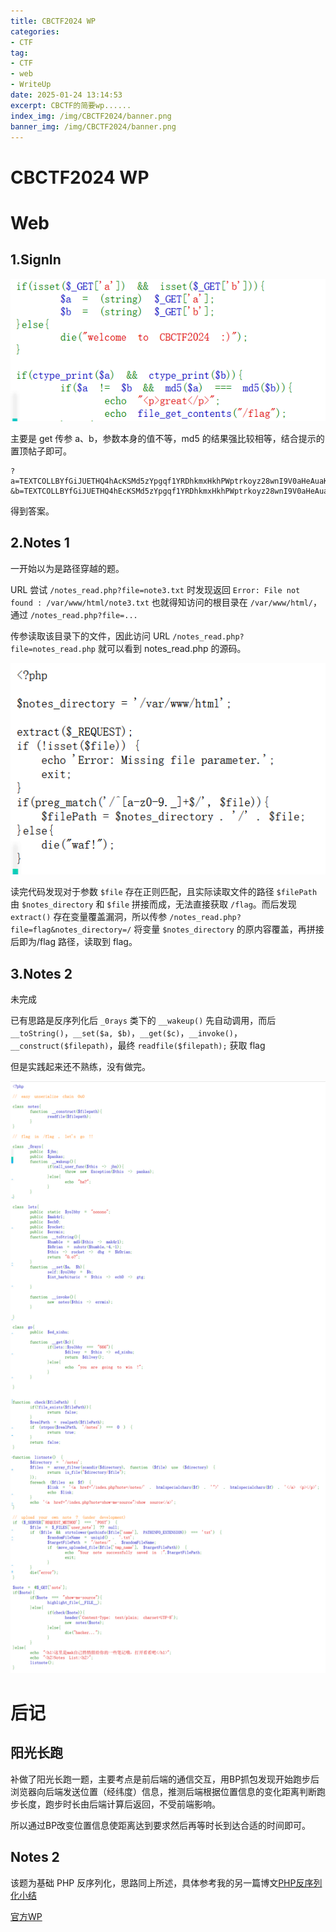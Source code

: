 ```yaml
---
title: CBCTF2024 WP
categories:
- CTF
tag:
- CTF
- web
- WriteUp
date: 2025-01-24 13:14:53
excerpt: CBCTF的简要wp......
index_img: /img/CBCTF2024/banner.png
banner_img: /img/CBCTF2024/banner.png
---
```


# CBCTF2024 WP

# Web

## 1.SignIn

![](/img/CBCTF2024/1.png)

主要是 get 传参 a、b，参数本身的值不等，md5 的结果强比较相等，结合提示的置顶帖子即可。

```
?a=TEXTCOLLBYfGiJUETHQ4hAcKSMd5zYpgqf1YRDhkmxHkhPWptrkoyz28wnI9V0aHeAuaKnak
&b=TEXTCOLLBYfGiJUETHQ4hEcKSMd5zYpgqf1YRDhkmxHkhPWptrkoyz28wnI9V0aHeAuaKnak
```

得到答案。

## 2.Notes 1

一开始以为是路径穿越的题。

URL 尝试 `/notes_read.php?file=note3.txt` 时发现返回 `Error: File not found : /var/www/html/note3.txt` 也就得知访问的根目录在 `/var/www/html/`，通过 `/notes_read.php?file=...`

传参读取该目录下的文件，因此访问 URL `/notes_read.php?file=notes_read.php` 就可以看到 notes_read.php 的源码。

![](/img/CBCTF2024/2.png)

读完代码发现对于参数 `$file` 存在正则匹配，且实际读取文件的路径 `$filePath` 由 `$notes_directory` 和 `$file` 拼接而成，无法直接获取 `/flag`。而后发现 `extract()` 存在变量覆盖漏洞，所以传参 `/notes_read.php?file=flag&notes_directory=/` 将变量 `$notes_directory` 的原内容覆盖，再拼接后即为/flag 路径，读取到 flag。

## 3.Notes 2

未完成

已有思路是反序列化后 `_0rays` 类下的 `__wakeup()` 先自动调用，而后 `__toString()`，`__set($a, $b)`，`__get($c)`，`__invoke()`，`__construct($filepath)`，最终 `readfile($filepath);` 获取 flag

但是实践起来还不熟练，没有做完。

![](/img/CBCTF2024/3.png)

# 后记

## 阳光长跑

补做了阳光长跑一题，主要考点是前后端的通信交互，用BP抓包发现开始跑步后浏览器向后端发送位置（经纬度）信息，推测后端根据位置信息的变化距离判断跑步长度，跑步时长由后端计算后返回，不受前端影响。

所以通过BP改变位置信息使距离达到要求然后再等时长到达合适的时间即可。

## Notes 2

该题为基础 PHP 反序列化，思路同上所述，具体参考我的另一篇博文[PHP反序列化小结](https://5i1encee.top/2025/02/01/PHP反序列化小结)

[官方WP](https://0rays-club.feishu.cn/wiki/SoYjwHDSGixa12kk1RYcKQHKnpd)

